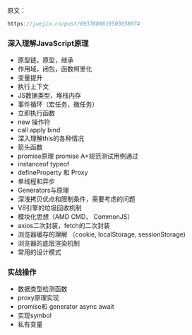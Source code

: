 原文：

```js
https://juejin.cn/post/6937688619503058974
```



### 深入理解JavaScript原理

- 原型链，原型，继承
- 作用域，闭包，函数柯里化
- 变量提升
- 执行上下文
- JS数据类型，堆栈内存
- 事件循环（宏任务，微任务）
- 立即执行函数
- new 操作符
- call apply bind
- 深入理解this的各种情况
- 箭头函数
- promise原理 promise A+规范测试用例通过
- instanceof typeof
- defineProperty 和 Proxy
- 单线程和异步
- Generators与原理
- 深浅拷贝优点和限制条件，需要考虑的问题
- V8引擎的垃圾回收机制
- 模块化思想（AMD CMD， CommonJS）
- axios二次封装，fetch的二次封装
- 浏览器缓存的理解 （cookie, localStorage, sessionStorage)
- 浏览器的底层渲染机制
- 常用的设计模式

### 实战操作

- 数据类型检测函数
- proxy原理实现
- promise和 generator async await
- 实现symbol
- 私有变量

